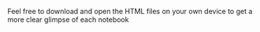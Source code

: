 Feel free to download and open the HTML files on your own device to get a more clear glimpse of each notebook
